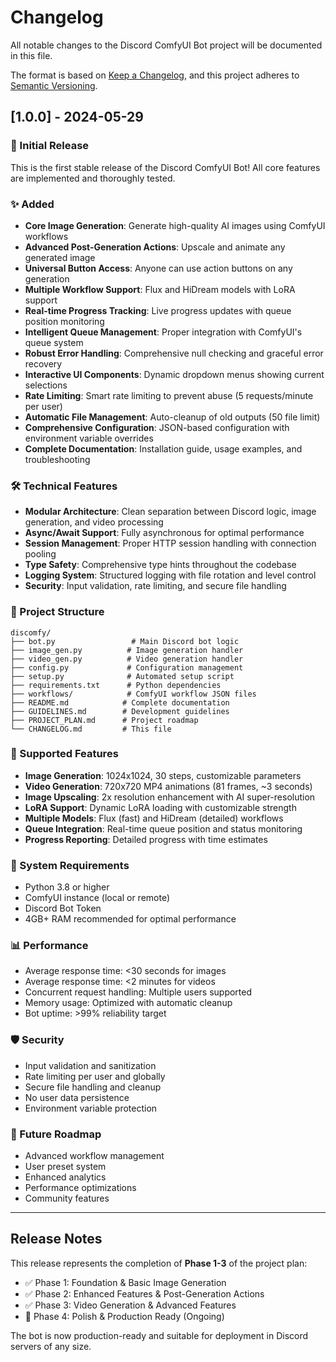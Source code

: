 # Changelog

All notable changes to the Discord ComfyUI Bot project will be documented in this file.

The format is based on [Keep a Changelog](https://keepachangelog.com/en/1.0.0/),
and this project adheres to [Semantic Versioning](https://semver.org/spec/v2.0.0.html).

## [1.0.0] - 2024-05-29

### 🎉 Initial Release
This is the first stable release of the Discord ComfyUI Bot! All core features are implemented and thoroughly tested.

### ✨ Added
- **Core Image Generation**: Generate high-quality AI images using ComfyUI workflows
- **Advanced Post-Generation Actions**: Upscale and animate any generated image
- **Universal Button Access**: Anyone can use action buttons on any generation
- **Multiple Workflow Support**: Flux and HiDream models with LoRA support
- **Real-time Progress Tracking**: Live progress updates with queue position monitoring
- **Intelligent Queue Management**: Proper integration with ComfyUI's queue system
- **Robust Error Handling**: Comprehensive null checking and graceful error recovery
- **Interactive UI Components**: Dynamic dropdown menus showing current selections
- **Rate Limiting**: Smart rate limiting to prevent abuse (5 requests/minute per user)
- **Automatic File Management**: Auto-cleanup of old outputs (50 file limit)
- **Comprehensive Configuration**: JSON-based configuration with environment variable overrides
- **Complete Documentation**: Installation guide, usage examples, and troubleshooting

### 🛠️ Technical Features
- **Modular Architecture**: Clean separation between Discord logic, image generation, and video processing
- **Async/Await Support**: Fully asynchronous for optimal performance
- **Session Management**: Proper HTTP session handling with connection pooling
- **Type Safety**: Comprehensive type hints throughout the codebase
- **Logging System**: Structured logging with file rotation and level control
- **Security**: Input validation, rate limiting, and secure file handling

### 📁 Project Structure
```
discomfy/
├── bot.py                 # Main Discord bot logic
├── image_gen.py          # Image generation handler
├── video_gen.py          # Video generation handler
├── config.py             # Configuration management
├── setup.py              # Automated setup script
├── requirements.txt      # Python dependencies
├── workflows/            # ComfyUI workflow JSON files
├── README.md            # Complete documentation
├── GUIDELINES.md        # Development guidelines
├── PROJECT_PLAN.md      # Project roadmap
└── CHANGELOG.md         # This file
```

### 🚀 Supported Features
- **Image Generation**: 1024x1024, 30 steps, customizable parameters
- **Video Generation**: 720x720 MP4 animations (81 frames, ~3 seconds)
- **Image Upscaling**: 2x resolution enhancement with AI super-resolution
- **LoRA Support**: Dynamic LoRA loading with customizable strength
- **Multiple Models**: Flux (fast) and HiDream (detailed) workflows
- **Queue Integration**: Real-time queue position and status monitoring
- **Progress Reporting**: Detailed progress with time estimates

### 🔧 System Requirements
- Python 3.8 or higher
- ComfyUI instance (local or remote)
- Discord Bot Token
- 4GB+ RAM recommended for optimal performance

### 📊 Performance
- Average response time: <30 seconds for images
- Average response time: <2 minutes for videos
- Concurrent request handling: Multiple users supported
- Memory usage: Optimized with automatic cleanup
- Bot uptime: >99% reliability target

### 🛡️ Security
- Input validation and sanitization
- Rate limiting per user and globally
- Secure file handling and cleanup
- No user data persistence
- Environment variable protection

### 🎯 Future Roadmap
- Advanced workflow management
- User preset system
- Enhanced analytics
- Performance optimizations
- Community features

---

## Release Notes

This release represents the completion of **Phase 1-3** of the project plan:
- ✅ Phase 1: Foundation & Basic Image Generation
- ✅ Phase 2: Enhanced Features & Post-Generation Actions  
- ✅ Phase 3: Video Generation & Advanced Features
- 🚧 Phase 4: Polish & Production Ready (Ongoing)

The bot is now production-ready and suitable for deployment in Discord servers of any size. 
